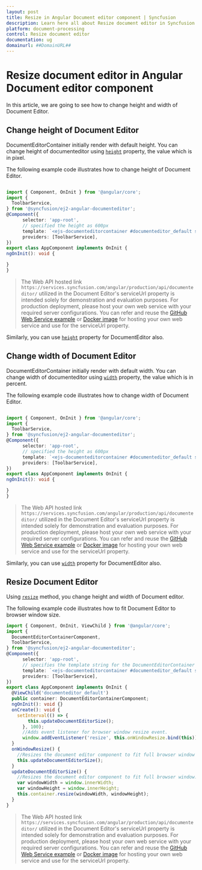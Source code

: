 ```yaml
---
layout: post
title: Resize in Angular Document editor component | Syncfusion
description: Learn here all about Resize document editor in Syncfusion Angular Document editor component of Syncfusion Essential JS 2 and more.
platform: document-processing
control: Resize document editor 
documentation: ug
domainurl: ##DomainURL##
---
```


# Resize document editor in Angular Document editor component

In this article, we are going to see how to change height and width of Document Editor.

## Change height of Document Editor

DocumentEditorContainer initially render with default height. You can change height of documenteditor using [`height`](https://ej2.syncfusion.com/angular/documentation/api/document-editor-container/documentEditorContainerModel/#height) property, the value which is in pixel.

The following example code illustrates how to change height of Document Editor.

```typescript

import { Component, OnInit } from '@angular/core';
import {
  ToolbarService,
} from '@syncfusion/ej2-angular-documenteditor';
@Component({
      selector: 'app-root',
      // specified the height as 600px
      template: `<ejs-documenteditorcontainer #documenteditor_default serviceUrl="https://services.syncfusion.com/angular/production/api/documenteditor/" height="600px" style="display:block" [enableToolbar]=true> </ejs-documenteditorcontainer>`,
      providers: [ToolbarService],
})
export class AppComponent implements OnInit {
ngOnInit(): void {

}
}

```

> The Web API hosted link `https://services.syncfusion.com/angular/production/api/documenteditor/` utilized in the Document Editor's serviceUrl property is intended solely for demonstration and evaluation purposes. For production deployment, please host your own web service with your required server configurations. You can refer and reuse the [GitHub Web Service example](https://github.com/SyncfusionExamples/EJ2-DocumentEditor-WebServices) or [Docker image](https://hub.docker.com/r/syncfusion/word-processor-server) for hosting your own web service and use for the serviceUrl property.

Similarly, you can use [`height`](https://ej2.syncfusion.com/angular/documentation/api/document-editor#height/) property for DocumentEditor also.

## Change width of Document Editor

DocumentEditorContainer initially render with default width. You can change width of documenteditor using [`width`](https://ej2.syncfusion.com/angular/documentation/api/document-editor-container/documentEditorContainerModel/#width) property, the value which is in percent.

The following example code illustrates how to change width of Document Editor.

```typescript

import { Component, OnInit } from '@angular/core';
import {
  ToolbarService,
} from '@syncfusion/ej2-angular-documenteditor';
@Component({
      selector: 'app-root',
      // specified the height as 600px
      template: `<ejs-documenteditorcontainer #documenteditor_default serviceUrl="https://services.syncfusion.com/angular/production/api/documenteditor/" width="100%" style="display:block" [enableToolbar]=true> </ejs-documenteditorcontainer>`,
      providers: [ToolbarService],
})
export class AppComponent implements OnInit {
ngOnInit(): void {

}
}

```

> The Web API hosted link `https://services.syncfusion.com/angular/production/api/documenteditor/` utilized in the Document Editor's serviceUrl property is intended solely for demonstration and evaluation purposes. For production deployment, please host your own web service with your required server configurations. You can refer and reuse the [GitHub Web Service example](https://github.com/SyncfusionExamples/EJ2-DocumentEditor-WebServices) or [Docker image](https://hub.docker.com/r/syncfusion/word-processor-server) for hosting your own web service and use for the serviceUrl property.

Similarly, you can use [`width`](https://ej2.syncfusion.com/angular/documentation/api/document-editor#width/) property for DocumentEditor also.

## Resize Document Editor

Using [`resize`](https://ej2.syncfusion.com/angular/documentation/api/document-editor-container#resize/) method, you change height and width of Document editor.

The following example code illustrates how to fit Document Editor to browser window size.

```typescript
import { Component, OnInit, ViewChild } from '@angular/core';
import {
  DocumentEditorContainerComponent,
  ToolbarService,
} from '@syncfusion/ej2-angular-documenteditor';
@Component({
      selector: 'app-root',
      // specifies the template string for the DocumentEditorContainer component
      template: `<ejs-documenteditorcontainer #documenteditor_default serviceUrl="https://services.syncfusion.com/angular/production/api/documenteditor/" height="600px" style="display:block" [enableToolbar]=true (created)="onCreate()"> </ejs-documenteditorcontainer>`,
      providers: [ToolbarService],
})
export class AppComponent implements OnInit {
  @ViewChild('documenteditor_default')
  public container: DocumentEditorContainerComponent;
  ngOnInit(): void {}
  onCreate(): void {
    setInterval(() => {
        this.updateDocumentEditorSize();
      }, 100);
      //Adds event listener for browser window resize event.
      window.addEventListener('resize', this.onWindowResize.bind(this));
  }
  onWindowResize() {
    //Resizes the document editor component to fit full browser window automatically whenever the browser resized.
    this.updateDocumentEditorSize();
  }
  updateDocumentEditorSize() {
    //Resizes the document editor component to fit full browser window.
    var windowWidth = window.innerWidth;
    var windowHeight = window.innerHeight;
    this.container.resize(windowWidth, windowHeight);
  }
}
```

> The Web API hosted link `https://services.syncfusion.com/angular/production/api/documenteditor/` utilized in the Document Editor's serviceUrl property is intended solely for demonstration and evaluation purposes. For production deployment, please host your own web service with your required server configurations. You can refer and reuse the [GitHub Web Service example](https://github.com/SyncfusionExamples/EJ2-DocumentEditor-WebServices) or [Docker image](https://hub.docker.com/r/syncfusion/word-processor-server) for hosting your own web service and use for the serviceUrl property.